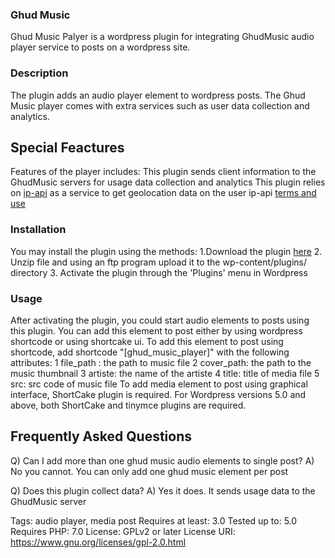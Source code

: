 ### Ghud Music
    
Ghud Music Palyer is a wordpress plugin for integrating GhudMusic audio player service to posts on a wordpress site.

### Description 

The plugin adds an audio player element to wordpress posts. The Ghud Music player comes with extra services such as user data collection and analytics.


## Special Feactures
Features of the player includes:
This plugin sends client information to the GhudMusic servers for usage data collection and analytics
This plugin relies on [ip-api](http://ip-api.com/) as a service to get geolocation data on the user
ip-api [terms and use](https://signup.ip-api.com/terms)


### Installation

You may install the plugin using the methods:
1.Download the plugin [here](https://github.com/Acquimini/ghudmusic_player)
2. Unzip file and using an ftp program upload it to the wp-content/plugins/ directory
3. Activate the plugin through the 'Plugins' menu in Wordpress

### Usage

After activating the plugin, you could start audio elements to posts using this plugin.
You can add this element to post either by using wordpress shortcode or using shortcake ui.
To add this element to post using shortcode, add shortcode "[ghud_music_player]" with the following attributes:
    1 file_path : the path to music file
    2 cover_path: the path to the music thumbnail
    3 artiste: the name of the artiste
    4 title: title of media file
    5 src: src code of music file
To add media element to post using graphical interface, ShortCake plugin is required. For Wordpress versions 5.0 and above,
both ShortCake and tinymce plugins are required.


## Frequently Asked Questions
Q) Can I add more than one ghud music audio elements to single post? 
A) No you cannot. You can only add one ghud music element per post

Q) Does this plugin collect data?
A) Yes it does. It sends usage data to the GhudMusic server




Tags: audio player, media post
Requires at least: 3.0
Tested up to: 5.0
Requires PHP: 7.0
License: GPLv2 or later
License URI: https://www.gnu.org/licenses/gpl-2.0.html


